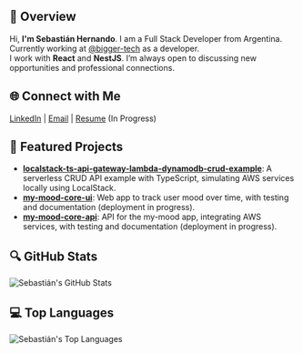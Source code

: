 ## 🚀 Overview

Hi, **I'm Sebastián Hernando**. I am a Full Stack Developer from Argentina. Currently working at [@bigger-tech](https://github.com/bigger-tech) as a developer.
<br>
I work with **React** and **NestJS**. I’m always open to discussing new opportunities and professional connections.

## 🌐 Connect with Me

[LinkedIn](https://www.linkedin.com/in/sebastianhernando/) | [Email](mailto:sebastianhernando.dev@gmail.com) | [Resume](#) (In Progress)

## 🌟 Featured Projects

- [**localstack-ts-api-gateway-lambda-dynamodb-crud-example**](https://github.com/hernandosebastian/localstack-ts-api-gateway-lambda-dynamodb-crud-example): A serverless CRUD API example with TypeScript, simulating AWS services locally using LocalStack.
- [**my-mood-core-ui**](https://github.com/hernandosebastian/my-mood-core-ui): Web app to track user mood over time, with testing and documentation (deployment in progress).
- [**my-mood-core-api**](https://github.com/hernandosebastian/my-mood-core-api): API for the my-mood app, integrating AWS services, with testing and documentation (deployment in progress).

## 🔍 GitHub Stats

![Sebastián's GitHub Stats](https://github-readme-stats.vercel.app/api?username=hernandosebastian&show_icons=true&count_private=true&include_all_commits=true&show=stars,commits,prs_merged&theme=github_dark_dimmed&hide_title=true)
<br>

## 💻 Top Languages

![Sebastián's Top Languages](https://github-readme-stats.vercel.app/api/top-langs/?username=hernandosebastian&layout=compact&theme=github_dark_dimmed)
